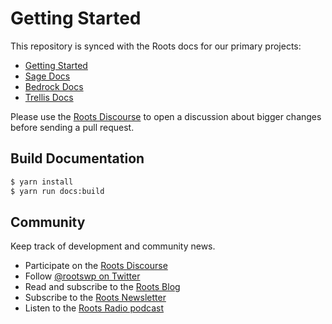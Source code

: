 # Getting Started

This repository is synced with the Roots docs for our primary projects:

- [Getting Started](https://roots.io/docs/)
- [Sage Docs](https://roots.io/docs/sage/10.0/installation.html)
- [Bedrock Docs](https://roots.io/docs/bedrock/master/installation.html)
- [Trellis Docs](https://roots.io/docs/trellis/master/installation.html)

Please use the [Roots Discourse](https://discourse.roots.io/) to open a discussion about bigger changes before sending a pull request.

## Build Documentation

```bash
$ yarn install
$ yarn run docs:build
```

## Community

Keep track of development and community news.

- Participate on the [Roots Discourse](https://discourse.roots.io/)
- Follow [@rootswp on Twitter](https://twitter.com/rootswp)
- Read and subscribe to the [Roots Blog](https://roots.io/blog/)
- Subscribe to the [Roots Newsletter](https://roots.io/subscribe/)
- Listen to the [Roots Radio podcast](https://roots.io/podcast/)
